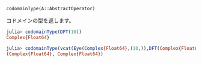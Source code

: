 `codomainType(A::AbstractOperator)`

コドメインの型を返します。

```julia
julia> codomainType(DFT(10))
Complex{Float64}

julia> codomainType(vcat(Eye(Complex{Float64},(10,)),DFT(Complex{Float64},10)))
(Complex{Float64}, Complex{Float64})
```
